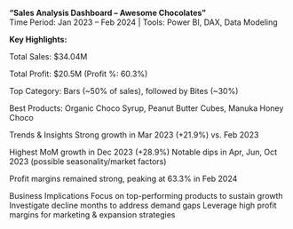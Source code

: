 <b>“Sales Analysis Dashboard – Awesome Chocolates”</b>                                            
Time Period: Jan 2023 – Feb 2024 | Tools: Power BI, DAX, Data Modeling

<b>Key Highlights:</b>          

Total Sales: $34.04M

Total Profit: $20.5M (Profit %: 60.3%)

Top Category: Bars (~50% of sales), followed by Bites (~30%)

Best Products: Organic Choco Syrup, Peanut Butter Cubes, Manuka Honey Choco

Trends & Insights
Strong growth in Mar 2023 (+21.9%) vs. Feb 2023

Highest MoM growth in Dec 2023 (+28.9%)
Notable dips in Apr, Jun, Oct 2023 (possible seasonality/market factors)

Profit margins remained strong, peaking at 63.3% in Feb 2024

Business Implications
Focus on top-performing products to sustain growth
Investigate decline months to address demand gaps
Leverage high profit margins for marketing & expansion strategies
